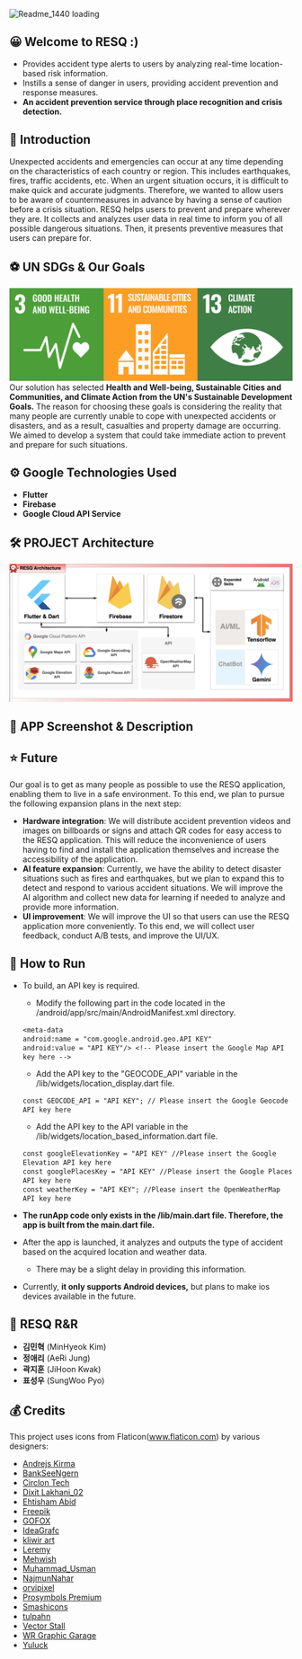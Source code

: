 ![Readme_1440 loading](./assets/readme_images/readme_1440p.gif)

## 😀 Welcome to RESQ :)
  * Provides accident type alerts to users by analyzing real-time location-based risk information.
  * Instills a sense of danger in users, providing accident prevention and response measures.
  * **An accident prevention service through place recognition and crisis detection.**
  
## 📢 Introduction
  Unexpected accidents and emergencies can occur at any time depending on the characteristics of each country or region. This includes earthquakes, fires, traffic accidents, etc. When an urgent situation occurs, it is difficult to make quick and accurate judgments. Therefore, we wanted to allow users to be aware of countermeasures in advance by having a sense of caution before a crisis situation.
  RESQ helps users to prevent and prepare wherever they are. It collects and analyzes user data in real time to inform you of all possible dangerous situations. Then, it presents preventive measures that users can prepare for. 

## ⚽️ UN SDGs & Our Goals
![sdgs](./assets/readme_images/sdgs.png)
  Our solution has selected **Health and Well-being, Sustainable Cities and Communities, and Climate Action from the UN's Sustainable Development Goals.** The reason for choosing these goals is considering the reality that many people are currently unable to cope with unexpected accidents or disasters, and as a result, casualties and property damage are occurring. We aimed to develop a system that could take immediate action to prevent and prepare for such situations.

## ⚙ Google Technologies Used
  * **Flutter** 
  * **Firebase**
  * **Google Cloud API Service**
  
## 🛠️ PROJECT Architecture
![RESQ_Architecture](./assets/readme_images/RESQ_Architecture.jpeg)

## 📱 APP Screenshot & Description

## ⭐️ Future
  Our goal is to get as many people as possible to use the RESQ application, enabling them to live in a safe environment. To this end, we plan to pursue the following expansion plans in the next step:
  * **Hardware integration**: We will distribute accident prevention videos and images on billboards or signs and attach QR codes for easy access to the RESQ application. This will reduce the inconvenience of users having to find and install the application themselves and increase the accessibility of the application.
  * **AI feature expansion**: Currently, we have the ability to detect disaster situations such as fires and earthquakes, but we plan to expand this to detect and respond to various accident situations. We will improve the AI algorithm and collect new data for learning if needed to analyze and provide more information.
  * **UI improvement**: We will improve the UI so that users can use the RESQ application more conveniently. To this end, we will collect user feedback, conduct A/B tests, and improve the UI/UX.

## 🏃 How to Run
  * To build, an API key is required.
    * Modify the following part in the code located in the /android/app/src/main/AndroidManifest.xml directory.
    ```
    <meta-data 
	android:name = "com.google.android.geo.API KEY"
	android:value = "API KEY"/> <!-- Please insert the Google Map API key here --> 
    ```
    
    * Add the API key to the "GEOCODE_API" variable in the /lib/widgets/location_display.dart file.
    ```
    const GEOCODE_API = "API KEY"; // Please insert the Google Geocode API key here
    ```
    * Add the API key to the API variable in the /lib/widgets/location_based_information.dart file.
    ```
    const googleElevationKey = "API KEY" //Please insert the Google Elevation API key here
    const googlePlacesKey = "API KEY" //Please insert the Google Places API key here
    const weatherKey = "API KEY"; //Please insert the OpenWeatherMap API key here
    ```
  * **The runApp code only exists in the /lib/main.dart file. Therefore, the app is built from the main.dart file.**
  * After the app is launched, it analyzes and outputs the type of accident based on the acquired location and weather data.
    * There may be a slight delay in providing this information.
  * Currently, **it only supports Android devices,** but plans to make ios devices available in the future. 

## 🚨 RESQ R&R
- **김민혁** (MinHyeok Kim)
- **정애리** (AeRi Jung)
- **곽지훈** (JiHoon Kwak)
- **표성우** (SungWoo Pyo)
    

## 💰 Credits
This project uses icons from Flaticon(www.flaticon.com) by various designers:

- [Andrejs Kirma](https://www.flaticon.com/kr/authors/andrejs-kirma)
- [BankSeeNgern](https://www.flaticon.com/kr/authors/bankseengern)
- [Circlon Tech](https://www.flaticon.com/kr/authors/circlon-tech)
- [Dixit Lakhani_02](https://www.flaticon.com/kr/authors/dixit-lakhani-02)
- [Ehtisham Abid](https://www.flaticon.com/kr/authors/ehtisham-abid)
- [Freepik](https://www.flaticon.com/kr/authors/Freepik)
- [GOFOX](https://www.flaticon.com/kr/authors/GOFOX)
- [IdeaGrafc](https://www.flaticon.com/kr/authors/ideagrafc)
- [kliwir art](https://www.flaticon.com/kr/authors/kliwir-art)
- [Leremy](https://www.flaticon.com/kr/authors/leremy)
- [Mehwish](https://www.flaticon.com/kr/authors/mehwish)
- [Muhammad_Usman](https://www.flaticon.com/kr/authors/muhammad-usman)
- [NajmunNahar](https://www.flaticon.com/kr/authors/najmunnahar)
- [orvipixel](https://www.flaticon.com/kr/authors/orvipixel)
- [Prosymbols Premium](https://www.flaticon.com/kr/authors/prosymbols-premium)
- [Smashicons](https://www.flaticon.com/kr/authors/smashicons)
- [tulpahn](https://www.flaticon.com/kr/authors/tulpahn)
- [Vector Stall](https://www.flaticon.com/kr/authors/vector-stallk)
- [WR Graphic Garage](https://www.flaticon.com/kr/authors/wr-graphic-garage)
- [Yuluck](https://www.flaticon.com/kr/authors/Yuluck)
